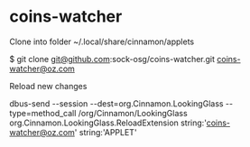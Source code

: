 # coins-watcher

Clone into folder ~/.local/share/cinnamon/applets

$ git clone git@github.com:sock-osg/coins-watcher.git coins-watcher@oz.com

Reload new changes

dbus-send --session --dest=org.Cinnamon.LookingGlass --type=method_call /org/Cinnamon/LookingGlass org.Cinnamon.LookingGlass.ReloadExtension string:'coins-watcher@oz.com' string:'APPLET'
